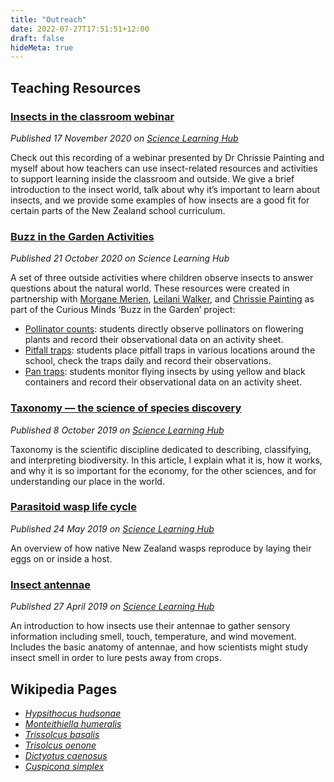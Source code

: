 ```yaml
---
title: "Outreach"
date: 2022-07-27T17:51:51+12:00
draft: false
hideMeta: true
---
```

## Teaching Resources

### <u>Insects in the classroom webinar</u>
<i>Published 17 November 2020 on <a href="https://www.sciencelearn.org.nz/resources/2998-all-about-insects">Science Learning Hub</a></i>

Check out this recording of a webinar presented by Dr Chrissie Painting and myself about how teachers can use insect-related resources and activities to support learning inside the classroom and outside. We give a brief introduction to the insect world, talk about why it’s important to learn about insects, and we provide some examples of how insects are a good fit for certain parts of the New Zealand school curriculum.

### <u>Buzz in the Garden Activities</u>
<i>Published 21 October 2020 on Science Learning Hub</i>

A set of three outside activities where children observe insects to answer questions about the natural world. These resources were created in partnership with <a href="https://morganemerien.com/">Morgane Merien</a>, <a href="https://leilani-walker.com/">Leilani Walker</a>, and <a href="https://chrissiepainting.com/">Chrissie Painting</a> as part of the Curious Minds ‘Buzz in the Garden’ project:

* <a href="https://www.sciencelearn.org.nz/resources/2982-pollinator-counts-insects-and-flowers">Pollinator counts</a>: students directly observe pollinators on flowering plants and record their observational data on an activity sheet.
* <a href="https://www.sciencelearn.org.nz/resources/2980-pitfall-traps-monitoring-ground-dwelling-insects">Pitfall traps</a>: students place pitfall traps in various locations around the school, check the traps daily and record their observations.
* <a href="https://www.sciencelearn.org.nz/resources/2981-yellow-pan-traps-monitoring-flying-insects">Pan traps</a>: students monitor flying insects by using yellow and black containers and record their observational data on an activity sheet.

### <u>Taxonomy — the science of species discovery</u>
<i>Published 8 October 2019 on <a href="https://www.sciencelearn.org.nz/resources/2829-taxonomy-the-science-of-species-discovery">Science Learning Hub</a></i>

Taxonomy is the scientific discipline dedicated to describing, classifying, and interpreting biodiversity. In this article, I explain what it is, how it works, and why it is so important for the economy, for the other sciences, and for understanding our place in the world.

### <u>Parasitoid wasp life cycle</u>
<i>Published 24 May 2019 on <a href="https://www.sciencelearn.org.nz/resources/2770-parasitoid-wasp-life-cycle">Science Learning Hub</a></i>

An overview of how native New Zealand wasps reproduce by laying their eggs on or inside a host.

### <u>Insect antennae</u>
<i>Published 27 April 2019 on <a href="https://www.sciencelearn.org.nz/resources/2756-insect-antennae">Science Learning Hub</a></i>

An introduction to how insects use their antennae to gather sensory information including smell, touch, temperature, and wind movement. Includes the basic anatomy of antennae, and how scientists might study insect smell in order to lure pests away from crops.

## Wikipedia Pages

* <i><a href="URL">Hypsithocus hudsonae</a></i>
* <i><a href="URL">Monteithiella humeralis</a></i>
* <i><a href="URL">Trissolcus basalis</a></i>
* <i><a href="URL">Trisolcus oenone</a></i>
* <i><a href="URL">Dictyotus caenosus</a></i>
* <i><a href="URL">Cuspicona simplex</a></i>
